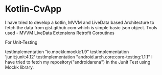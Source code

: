 # Kotlin-CvApp 
I have tried to develop a kotlin, MVVM and LiveData based Architecture to fetch the data from gist.github.com which is simple basic json object.
Tools used - 
MVVM
LiveData
Extensions
Retrofit
Coroutines

For Unit-Testing

  testImplementation "io.mockk:mockk:1.9"
  testImplementation 'junit:junit:4.12'
  testImplementation "android.arch.core:core-testing:1.1.1"
I have tried to fetch my repository("androidarena") in the Junit Test using Mockk library.
